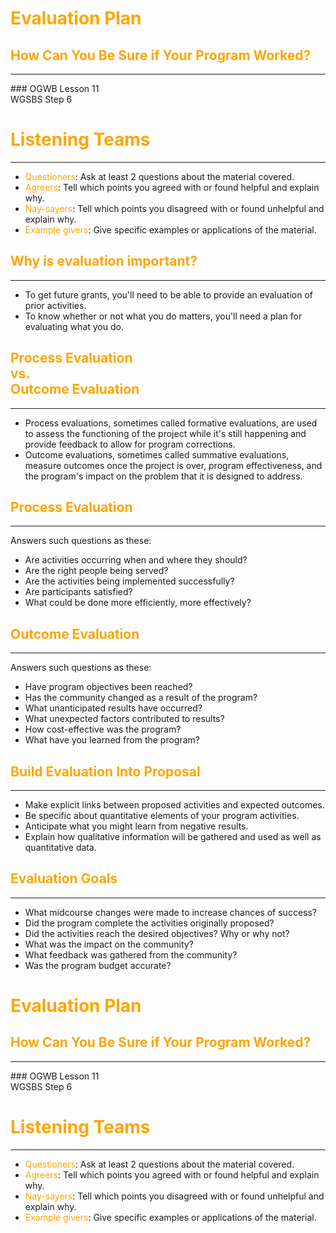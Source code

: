 # <span style="color: orange;">Evaluation Plan</span>
## <span style="color: orange;">How Can You Be Sure if Your Program Worked?</span>
<hr />
### OGWB Lesson 11<br />WGSBS Step 6


# <span style="color: orange;">Listening Teams</span>
<hr />

* <span style="color: orange;">Questioners</span>: Ask at least 2 questions about the material covered.
* <span style="color: orange;">Agreers</span>: Tell which points you agreed with or found helpful and explain why.
* <span style="color: orange;">Nay-sayers</span>: Tell which points you disagreed with or found unhelpful and explain why.
* <span style="color: orange;">Example givers</span>: Give specific examples or applications of the material.



## <span style="color: orange;">Why is evaluation important?</span>
<hr />

* To get future grants, you'll need to be able to provide an evaluation of prior activities.  <!-- .element: class="fragment" data-fragment-index="1" -->
* To know whether or not what you do matters, you'll need a plan for evaluating what you do.  <!-- .element: class="fragment" data-fragment-index="2" -->



## <span style="color: orange;">Process Evaluation<br /> vs. <br />Outcome Evaluation</span>
<hr />

* Process evaluations, sometimes called formative evaluations, are used to assess the functioning of the project while it's still happening and provide feedback to allow for program corrections.  <!-- .element: class="fragment" data-fragment-index="1" -->
* Outcome evaluations, sometimes called summative evaluations, measure outcomes once the project is over, program effectiveness, and the program's impact on the problem that it is designed to address.  <!-- .element: class="fragment" data-fragment-index="2" -->



## <span style="color: orange;">Process Evaluation</span>
<hr />
Answers such questions as these:

* Are activities occurring when and where they should?  <!-- .element: class="fragment" data-fragment-index="1" -->
* Are the right people being served?  <!-- .element: class="fragment" data-fragment-index="2" -->
* Are the activities being implemented successfully?  <!-- .element: class="fragment" data-fragment-index="3" -->
* Are participants satisfied?  <!-- .element: class="fragment" data-fragment-index="4" -->
* What could be done more efficiently, more effectively?  <!-- .element: class="fragment" data-fragment-index="5" -->



## <span style="color: orange;">Outcome Evaluation</span>
<hr />
Answers such questions as these:

* Have program objectives been reached?  <!-- .element: class="fragment" data-fragment-index="1" -->
* Has the community changed as a result of the program?  <!-- .element: class="fragment" data-fragment-index="2" -->
* What unanticipated results have occurred?  <!-- .element: class="fragment" data-fragment-index="3" -->
* What unexpected factors contributed to results?  <!-- .element: class="fragment" data-fragment-index="4" -->
* How cost-effective was the program?  <!-- .element: class="fragment" data-fragment-index="5" -->
* What have you learned from the program?  <!-- .element: class="fragment" data-fragment-index="6" -->



## <span style="color: orange;">Build Evaluation Into Proposal</span>
<hr />

* Make explicit links between proposed activities and expected outcomes.  <!-- .element: class="fragment" data-fragment-index="1" -->
* Be specific about quantitative elements of your program activities.  <!-- .element: class="fragment" data-fragment-index="2" -->
* Anticipate what you might learn from negative results.  <!-- .element: class="fragment" data-fragment-index="3" -->
* Explain how qualitative information will be gathered and used as well as quantitative data.  <!-- .element: class="fragment" data-fragment-index="4" -->



## <span style="color: orange;">Evaluation Goals</span>
<hr />

* What midcourse changes were made to increase chances of success?  <!-- .element: class="fragment" data-fragment-index="1" -->
* Did the program complete the activities originally proposed?  <!-- .element: class="fragment" data-fragment-index="2" -->
* Did the activities reach the desired objectives? Why or why not?  <!-- .element: class="fragment" data-fragment-index="3" -->
* What was the impact on the community?  <!-- .element: class="fragment" data-fragment-index="4" -->
* What feedback was gathered from the community?  <!-- .element: class="fragment" data-fragment-index="5" -->
* Was the program budget accurate?  <!-- .element: class="fragment" data-fragment-index="6" -->



# <span style="color: orange;">Evaluation Plan</span>
## <span style="color: orange;">How Can You Be Sure if Your Program Worked?</span>
<hr />
### OGWB Lesson 11<br />WGSBS Step 6


# <span style="color: orange;">Listening Teams</span>
<hr />

* <span style="color: orange;">Questioners</span>: Ask at least 2 questions about the material covered.
* <span style="color: orange;">Agreers</span>: Tell which points you agreed with or found helpful and explain why.
* <span style="color: orange;">Nay-sayers</span>: Tell which points you disagreed with or found unhelpful and explain why.
* <span style="color: orange;">Example givers</span>: Give specific examples or applications of the material.